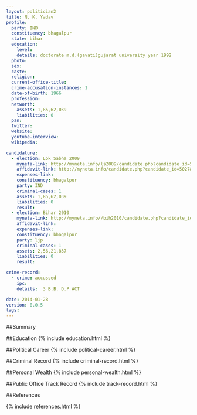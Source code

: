 ```yaml
---
layout: politician2
title: N. K. Yadav
profile: 
  party: IND
  constituency: bhagalpur
  state: bihar
  education: 
    level: 
    details: doctorate m.d.(gavati)gujarat university year 1992
  photo: 
  sex: 
  caste: 
  religion: 
  current-office-title: 
  crime-accusation-instances: 1
  date-of-birth: 1966
  profession: 
  networth: 
    assets: 1,85,62,039
    liabilities: 0
  pan: 
  twitter: 
  website: 
  youtube-interview: 
  wikipedia: 

candidature: 
  - election: Lok Sabha 2009
    myneta-link: http://myneta.info/ls2009/candidate.php?candidate_id=5027
    affidavit-link: http://myneta.info/candidate.php?candidate_id=5027&scan=original
    expenses-link: 
    constituency: bhagalpur 
    party: IND
    criminal-cases: 1
    assets: 1,85,62,039
    liabilities: 0
    result:  
  - election: Bihar 2010
    myneta-link: http://myneta.info//bih2010/candidate.php?candidate_id=1608
    affidavit-link: 
    expenses-link: 
    constituency: bhagalpur 
    party: ljp
    criminal-cases: 1
    assets: 2,56,21,837
    liabilities: 0
    result:  

crime-record: 
  - crime: accussed
    ipc: 
    details:  3 B.B. D.P ACT  

date: 2014-01-28
version: 0.0.5
tags: 
---
```

##Summary


##Education
{% include education.html %}


##Political Career
{% include political-career.html %}


##Criminal Record
{% include criminal-record.html %}


##Personal Wealth
{% include personal-wealth.html %}


##Public Office Track Record
{% include track-record.html %}


##References


{% include references.html %}